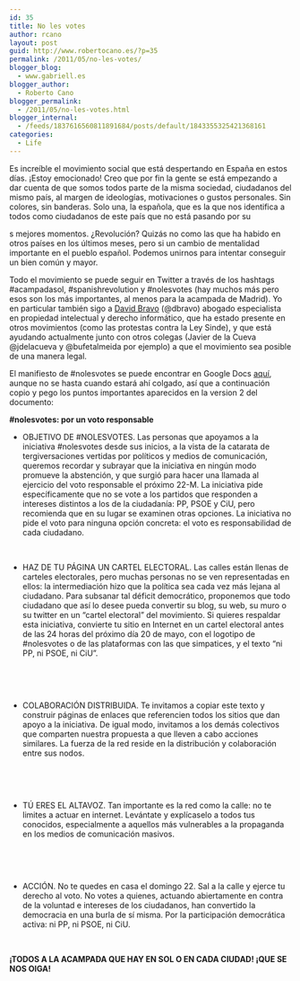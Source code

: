 ```yaml
---
id: 35
title: No les votes
author: rcano
layout: post
guid: http://www.robertocano.es/?p=35
permalink: /2011/05/no-les-votes/
blogger_blog:
  - www.gabriell.es
blogger_author:
  - Roberto Cano
blogger_permalink:
  - /2011/05/no-les-votes.html
blogger_internal:
  - /feeds/1837616560811891684/posts/default/1843355325421368161
categories:
  - Life
---
```

Es increíble el movimiento social que está despertando en España en estos días. ¡Estoy emocionado! Creo que por fin la gente se está empezando a dar cuenta de que somos todos parte de la misma sociedad, ciudadanos del mismo país, al margen de ideologías, motivaciones o gustos personales. Sin colores, sin banderas. Solo una, la española, que es la que nos identifica a todos como ciudadanos de este país que no está pasando por su

<div style="clear: both; text-align: center;">
</div>

s mejores momentos. ¿Revolución? Quizás no como las que ha habido en otros países en los últimos meses, pero si un cambio de mentalidad importante en el pueblo español. Podemos unirnos para intentar conseguir un bien común y mayor.

Todo el movimiento se puede seguir en Twitter a través de los hashtags #acampadasol, #spanishrevolution y #nolesvotes (hay muchos más pero esos son los más importantes, al menos para la acampada de Madrid). Yo en particular también sigo a [David Bravo][1] (@dbravo) abogado especialista en propiedad intelectual y derecho informático, que ha estado presente en otros movimientos (como las protestas contra la Ley Sinde), y que está ayudando actualmente junto con otros colegas (Javier de la Cueva @jdelacueva y @bufetalmeida por ejemplo) a que el movimiento sea posible de una manera legal.

El manifiesto de #nolesvotes se puede encontrar en Google Docs [aquí][2], aunque no se hasta cuando estará ahí colgado, así que a continuación copio y pego los puntos importantes aparecidos en la version 2 del documento:

**#nolesvotes: por un voto responsable**

  * OBJETIVO DE #NOLESVOTES. Las personas que apoyamos a la iniciativa #nolesvotes desde sus inicios, a la vista de la catarata de tergiversaciones vertidas por políticos y medios de comunicación, queremos recordar y subrayar que la iniciativa en ningún modo promueve la abstención, y que surgió para hacer una llamada al ejercicio del voto responsable el próximo 22-M. La iniciativa pide específicamente que no se vote a los partidos que responden a intereses distintos a los de la ciudadanía: PP, PSOE y CiU, pero recomienda que en su lugar se examinen otras opciones. La iniciativa no pide el voto para ninguna opción concreta: el voto es responsabilidad de cada ciudadano.

&nbsp;

  * HAZ DE TU PÁGINA UN CARTEL ELECTORAL. Las calles están llenas de carteles electorales, pero muchas personas no se ven representadas en ellos: la intermediación hizo que la política sea cada vez más lejana al ciudadano. Para subsanar tal déficit democrático, proponemos que todo ciudadano que así lo desee pueda convertir su blog, su web, su muro o su twitter en un &#8220;cartel electoral&#8221; del movimiento. Si quieres respaldar esta iniciativa, convierte tu sitio en Internet en un cartel electoral antes de las 24 horas del próximo día 20 de mayo, con el logotipo de #nolesvotes o de las plataformas con las que simpatices, y el texto “ni PP, ni PSOE, ni CiU”.

&nbsp;

&nbsp;

  * COLABORACIÓN DISTRIBUIDA. Te invitamos a copiar este texto y construir páginas de enlaces que referencien todos los sitios que dan apoyo a la iniciativa. De igual modo, invitamos a los demás colectivos que comparten nuestra propuesta a que lleven a cabo acciones similares. La fuerza de la red reside en la distribución y colaboración entre sus nodos.

&nbsp;

&nbsp;

  * TÚ ERES EL ALTAVOZ. Tan importante es la red como la calle: no te limites a actuar en internet. Levántate y explícaselo a todos tus conocidos, especialmente a aquellos más vulnerables a la propaganda en los medios de comunicación masivos.

&nbsp;

&nbsp;

  * ACCIÓN. No te quedes en casa el domingo 22. Sal a la calle y ejerce tu derecho al voto. No votes a quienes, actuando abiertamente en contra de la voluntad e intereses de los ciudadanos, han convertido la democracia en una burla de sí misma. Por la participación democrática activa: ni PP, ni PSOE, ni CiU.

&nbsp;

**¡TODOS A LA ACAMPADA QUE HAY EN SOL O EN CADA CIUDAD! ¡QUE SE NOS OIGA!**

 [1]: http://www.filmica.com/david_bravo/
 [2]: https://docs.google.com/document/pub?id=139G8EL1OOR-RtfhTstHb7qekZvBoJTz1oCImbGa_I48&pli=1